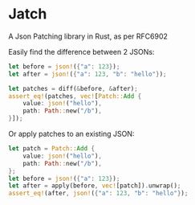 # Jatch

A Json Patching library in Rust, as per RFC6902

Easily find the difference between 2 JSONs:
```rust
let before = json!({"a": 123});
let after = json!({"a": 123, "b": "hello"});

let patches = diff(&before, &after);
assert_eq!(patches, vec![Patch::Add {
    value: json!("hello"),
    path: Path::new("/b"),
}]);
```
Or apply patches to an existing JSON:
```rust
let patch = Patch::Add {
    value: json!("hello"),
    path: Path::new("/b"),
};
let before = json!({"a": 123});
let after = apply(before, vec![patch]).unwrap();
assert_eq!(after, json!({"a": 123, "b": "hello"});
```
